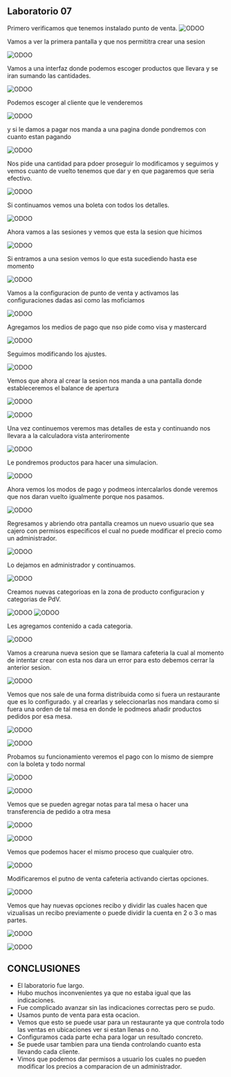 ## Laboratorio 07

Primero verificamos que tenemos instalado punto de venta.
![ODOO](img/1.PNG)

Vamos a ver la primera pantalla y que nos permititra crear una sesion 

![ODOO](img/2.PNG)

Vamos a una interfaz donde podemos escoger productos que llevara y se iran sumando las cantidades.

![ODOO](img/3.PNG)

Podemos escoger al cliente que le venderemos

![ODOO](img/4.PNG)

y si le damos a pagar nos manda a una pagina donde pondremos con cuanto estan pagando

![ODOO](img/5.PNG)

Nos pide una cantidad para pdoer proseguir lo modificamos y seguimos y vemos cuanto de vuelto tenemos que dar y en que pagaremos que seria efectivo.

![ODOO](img/6.PNG)

Si continuamos vemos una boleta con todos los detalles.

![ODOO](img/7.PNG)

Ahora vamos a las sesiones y vemos que esta la sesion que hicimos

![ODOO](img/8.PNG)

Si entramos a una sesion vemos lo que esta sucediendo hasta ese momento

![ODOO](img/9.PNG)

Vamos a la configuracion de punto de venta y activamos las configuraciones dadas asi como las moficiamos

![ODOO](img/10.PNG)

Agregamos los medios de pago que nso pide como visa y mastercard

![ODOO](img/11.PNG)

Seguimos modificando los ajustes.

![ODOO](img/12.PNG)

Vemos que ahora al crear la sesion nos manda a una pantalla donde estableceremos el balance de apertura

![ODOO](img/13.PNG)

![ODOO](img/14.PNG)

Una vez continuemos veremos mas detalles de esta y continuando nos llevara a la calculadora vista anteriromente

![ODOO](img/15.PNG)

Le pondremos productos para hacer una simulacion.

![ODOO](img/16.PNG)

Ahora vemos los modos de pago y podmeos intercalarlos donde veremos que nos daran vuelto igualmente porque nos pasamos.

![ODOO](img/17.PNG)

Regresamos y abriendo otra pantalla creamos un nuevo usuario que sea cajero con permisos especificos el cual no puede modificar el precio como un administrador.

![ODOO](img/18.PNG)

Lo dejamos en administrador y continuamos.

![ODOO](img/19.PNG)

Creamos nuevas categorioas en la zona de producto configuracion y categorias de PdV.

![ODOO](img/20.PNG)
![ODOO](img/21.PNG)

Les agregamos contenido a cada categoria.

![ODOO](img/22.PNG)

Vamos a crearuna nueva sesion que se llamara cafeteria la cual al momento de intentar crear con esta nos dara un error para esto debemos cerrar la anterior sesion.

![ODOO](img/23.PNG)

Vemos que nos sale de una forma distribuida como si fuera un restaurante que es lo configurado. y al crearlas y seleccionarlas nos mandara como si fuera una orden de tal mesa en donde le podmeos añadir productos pedidos por esa mesa.

![ODOO](img/24.PNG)

![ODOO](img/25.PNG)

Probamos su funcionamiento veremos el pago con lo mismo de siempre con la boleta y todo normal

![ODOO](img/26.PNG)

![ODOO](img/27.PNG)

Vemos que se pueden agregar notas para tal mesa o hacer una transferencia de pedido a otra mesa

![ODOO](img/28.PNG)

![ODOO](img/29.PNG)

Vemos que podemos hacer el mismo proceso que cualquier otro.

![ODOO](img/30.PNG)

Modificaremos el putno de venta cafeteria activando ciertas opciones.

![ODOO](img/31.PNG)

Vemos que hay nuevas opciones recibo y dividir las cuales hacen que vizualisas un recibo previamente o puede dividir la cuenta en 2 o 3 o mas partes.

![ODOO](img/32.PNG)

![ODOO](img/33.PNG)



## CONCLUSIONES

- El laboratorio fue largo.
- Hubo muchos inconvenientes ya que no estaba igual que las indicaciones.
- Fue complicado avanzar sin las indicaciones correctas pero se pudo.
- Usamos punto de venta para esta ocacion.
- Vemos que esto se puede usar para un restaurante ya que controla todo las ventas en ubicaciones ver si estan llenas o no.
- Configuramos cada parte echa para logar un resultado concreto.
- Se puede usar tambien para una tienda controlando cuanto esta llevando cada cliente.
- Vimos que podemos dar permisos a usuario los cuales no pueden modificar los precios a comparacion de un administrador.